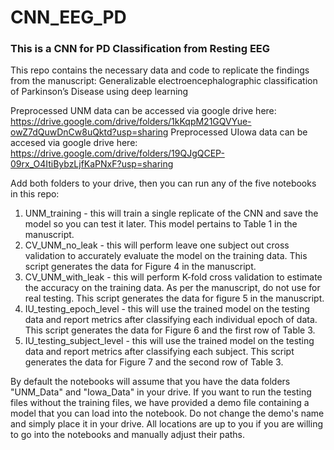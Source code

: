 # CNN_EEG_PD

### This is a CNN for PD Classification from Resting EEG

This repo contains the necessary data and code to replicate the findings from the manuscript: Generalizable electroencephalographic classification of Parkinson’s Disease using deep learning

Preprocessed UNM data can be accessed via google drive here: https://drive.google.com/drive/folders/1kKqpM21GQVYue-owZ7dQuwDnCw8uQktd?usp=sharing
Preprocessed UIowa data can be accesed via google drive here: https://drive.google.com/drive/folders/19QJgQCEP-09rx_O4ItiBybzLjfKaPNxF?usp=sharing

Add both folders to your drive, then you can run any of the five notebooks in this repo:

1. UNM_training - this will train a single replicate of the CNN and save the model so you can test it later. This model pertains to Table 1 in the manuscript. 
2. CV_UNM_no_leak - this will perform leave one subject out cross validation to accurately evaluate the model on the training data. This script generates the data for Figure 4 in the manuscript.
3. CV_UNM_with_leak - this will perform K-fold cross validation to estimate the accuracy on the training data. As per the manuscript, do not use for real testing. This script generates the data for figure 5 in the manuscript.
4. IU_testing_epoch_level - this will use the trained model on the testing data and report metrics after classifying each individual epoch of data. This script generates the data for Figure 6 and the first row of Table 3.
5. IU_testing_subject_level - this will use the trained model on the testing data and report metrics after classifying each subject. This script generates the data for Figure 7 and the second row of Table 3.

By default the notebooks will assume that you have the data folders "UNM_Data" and "Iowa_Data" in your drive. If you want to run the testing files without the training files, we have provided a demo file containing a model that you can load into the notebook. Do not change the demo's name and simply place it in your drive. All locations are up to you if you are willing to go into the notebooks and manually adjust their paths. 
